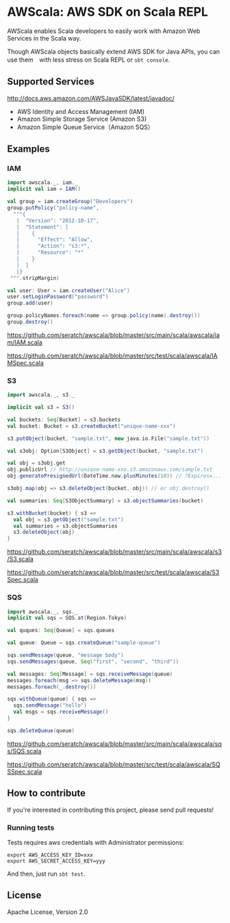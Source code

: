 AWScala: AWS SDK on Scala REPL
=======

AWScala enables Scala developers to easily work with Amazon Web Services in the Scala way.

Though AWScala objects basically extend AWS SDK for Java APIs, you can use them　with less stress on Scala REPL or `sbt console`.

## Supported Services

http://docs.aws.amazon.com/AWSJavaSDK/latest/javadoc/

- AWS Identity and Access Management (IAM)
- Amazon Simple Storage Service (Amazon S3)
- Amazon Simple Queue Service（Amazon SQS）

## Examples

### IAM

```scala
import awscala._, iam._
implicit val iam = IAM()

val group = iam.createGroup("Developers")
group.putPolicy("policy-name",
  """{
   |  "Version": "2012-10-17",
   |  "Statement": [
   |    {
   |      "Effect": "Allow",
   |      "Action": "s3:*",
   |      "Resource": "*"
   |    }
   |  ]
   |}
 """.stripMargin)

val user: User = iam.createUser("Alice")
user.setLoginPassword("password")
group.add(user)

group.policyNames.foreach(name => group.policy(name).destroy())
group.destroy()
```

https://github.com/seratch/awscala/blob/master/src/main/scala/awscala/iam/IAM.scala

https://github.com/seratch/awscala/blob/master/src/test/scala/awscala/IAMSpec.scala

### S3

```scala
import awscala._, s3._

implicit val s3 = S3()

val buckets: Seq[Bucket] = s3.buckets
val bucket: Bucket = s3.createBucket("unique-name-xxx")

s3.putObject(bucket, "sample.txt", new java.io.File("sample.txt"))

val s3obj: Option[S3Object] = s3.getObject(bucket, "sample.txt")

val obj = s3obj.get
obj.publicUrl // http://unique-name-xxx.s3.amazonaws.com/sample.txt
obj.generatePresignedUrl(DateTime.now.plusMinutes(10)) // ?Expires=....

s3obj.map(obj => s3.deleteObject(bucket, obj)) // or obj.destroy()

val summaries: Seq[S3ObjectSummary] = s3.objectSummaries(bucket)

s3.withBucket(bucket) { s3 =>
  val obj = s3.getObject("sample.txt")
  val summaries = s3.objectSummaries
  s3.deleteObject(obj)
}
```

https://github.com/seratch/awscala/blob/master/src/main/scala/awscala/s3/S3.scala

https://github.com/seratch/awscala/blob/master/src/test/scala/awscala/S3Spec.scala

### SQS

```scala
import awscala._, sqs._
implicit val sqs = SQS.at(Region.Tokyo)

val quques: Seq[Queue] = sqs.queues

val queue: Queue = sqs.createQueue("sample-queue")

sqs.sendMessage(queue, "message body")
sqs.sendMessages(queue, Seq("first", "second", "third"))

val messages: Seq[Message] = sqs.receiveMessage(queue)
messages.foreach(msg => sqs.deleteMessage(msg))
messages.foreach(_.destroy())

sqs.withQueue(queue) { sqs =>
  sqs.sendMessage("hello")
  val msgs = sqs.receiveMessage()
}

sqs.deleteQueue(queue)
```

https://github.com/seratch/awscala/blob/master/src/main/scala/awscala/sqs/SQS.scala

https://github.com/seratch/awscala/blob/master/src/test/scala/awscala/SQSSpec.scala

## How to contribute

If you're interested in contributing this project, please send pull requests!

### Running tests

Tests requires aws credentials with Administrator permissions:

```
export AWS_ACCESS_KEY_ID=xxx
export AWS_SECRET_ACCESS_KEY=yyy
```

And then, just run `sbt test`.

## License

Apache License, Version 2.0

